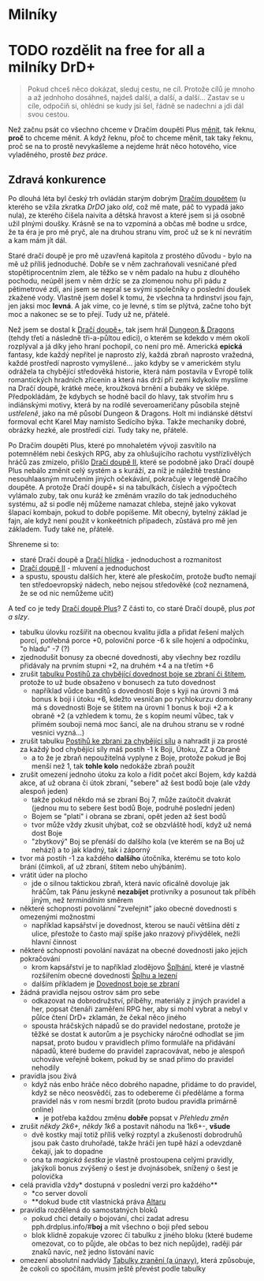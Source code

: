 # Milníky

# TODO rozdělit na free for all a milníky DrD+

> Pokud chceš něco dokázat, sleduj cestu, ne cíl. Protože cílů je mnoho a až jednhoho dosáhneš, najdeš další, a další, a další...
Zastav se u cíle, odpočiň si, ohlédni se kudy jsi šel, řádně se nadechni a jdi dál svou cestou.

Než začnu psát co všechno chceme v Dračím doupěti Plus [měnit](https://trello.com/b/L64FNYj3/drdplusinfo), tak řeknu, **proč** to chceme měnit. A když řeknu, přoč to chceme měnit, tak taky řeknu, proč se na to prostě nevykašleme a nejdeme hrát něco hotového, více vyladěného, prostě *bez práce*.

## Zdravá konkurence
Po dlouhá léta byl český trh ovládán starým dobrým [Dračím doupětem](https://www.altar.cz/drd/) (u kterého se vžila zkratka *DrDO* jako *old*, což mě mate, páč to vypadá jako nula), ze kterého čišela naivita a dětská hravost a které jsem si já osobně užil plnými doušky. Krásně se na to vzpomíná a občas mě bodne u srdce, že ta éra je pro mě pryč, ale na druhou stranu vím, proč už se k ní nevrátím a kam mám jít dál.

Staré dračí doupě je pro mě uzavřená kapitola z prostého důvodu - bylo na mě už příliš jednoduché. Dobře se v něm zachraňovali vesničané před stopětiprocentním zlem, ale těžko se v něm padalo na hubu z dlouhého pochodu, neúpěl jsem v něm držíc se za zlomenou nohu při pádu z pětimetrové zdi, ani jsem se nepral se svými společníky o poslední doušek zkažené vody. Vlastně jsem došel k tomu, že všechna ta hrdinství jsou fajn, jen jaksi moc **levná**. A jak víme, co je levné, s tím se plýtvá, začne toho být moc a nakonec se se to přejí.
Tudy už ne, přátelé.
 
 Než jsem se dostal k [Dračí doupě+](https://www.drdplus.info), tak jsem hrál [Dungeon & Dragons](https://rpg.stackexchange.com/questions/69772/what-are-the-major-differences-between-dd-3-0-and-dd-3-5) (tehdy třetí a následně tři-a-půltou edici), o kterém se kdekdo v mém okolí rozplýval a já díky jeho hraní pochopil, co není pro mě. Americká **epická** fantasy, kde každý nepřítel je naprosto zlý, každá zbraň naprosto vražedná, každé prostředí naprosto vymyšlené... jako kdyby se v americkém stylu odrážela ta chybějící středověká historie, která nám postavila v Evropě tolik romantických hradních zřícenin a která nás drží při zemi kdykoliv myslíme na Dračí doupě, krátké meče, kroužková brnění a bubáky ve sklěpe.
 Předpokládám, že kdybych se hodně bacil do hlavy, tak stvořím hru s indiánskými motivy, která by na rodilé severoameričany působila stejně *ustřeleně*, jako na mě působí Dungeon & Dragons. Holt mi indiánské dětství formoval echt Karel May namísto Sedícího býka.
 Takže mechaniky dobré, obrázky hezké, ale prostředí cizí. Tudy taky ne, přátelé.
 
 Po Dračím doupěti Plus, které po mnohaletém vývoji zasvítilo na potemnělém nebi českých RPG, aby za ohlušujícího rachotu vystřízlivělých hráčů zas zmizelo, přišlo [Dračí doupě II](https://www.dracidoupe2.cz), které se podobně jako Dračí doupě Plus nebálo změnit celý systém a s kuráží, za níž je náležitě trestáno nesouhlaasným mručením jiných očekávání, pokračuje v legendě Dračího doupěte. A protože Dračí doupě+ si na tabulkách, číslech a výpočtech vylámalo zuby, tak onu kuráž ke změnám vrazilo do tak jednoduchého systému, až si podle něj můžeme namazat chleba, stejně jako vykovat šlapací kombajn, pokud to dobře popíšeme.
 Mít obecný, bytelný základ je fajn, ale když není použit v konkeétních případech, zůstává pro mě jen základem. Tudy také ne, přátelé.

Shreneme si to:

- staré Dračí doupě a [Dračí hlídka](https://www.dracihlidka/#top) - jednoduchost a rozmanitost
- [Dračí doupě II](https://www.dracidoupe2.cz) - mluvení a jednoduchost
- a spustu, spoustu dalších her, které ale přeskočím, protože buďto nemají ten středoevropský nádech, nebo nejsou středověké (což neznamená, že se od nic nemůžeme učit)

A teď co je tedy [Dračí doupě Plus](https://www.drdplus.info)? Z části to, co staré Dračí doupě, plus *pot a slzy*.

- tabulku úlovku rozšířit na obecnou kvalitu jídla a přidat řešení malých porcí, potřebná porce +0, poloviční porce -6 k síle hojení a odpočinku, "o hladu" -7 (?)
- zjednodušit bonusy za obecné dovednosti, aby všechny bez rozdílu přidávaly na prvním stupni +2, na druhém +4 a na třetím +6
- zrušit [tabulku Postihů za chybějící dovednost boje se zbraní či štítem](https://pph.drdplus.info/#tabulka_postihu_za_chybejici_dovednost), protože to už bude obsaženo v bonusech za tuto dovednost
    - například vůdce banditů s dovedností Boje s kyji na úrovni 3 má bonus k boji i útoku +6, kdežto vesničan po rychlokurzu domobrany má s dovednosti Boje se štítem na úrovni 1 bonus k boji +2 a k obraně +2 (a vzhledem k tomu, že s kopím neumí vůbec, tak v přímém souboji nemá moc šancí, ale na druhou stranu se v rodné vesnici vyzná...)
- zrušit tabulku [Postihů ke zbrani za chybějící sílu](https://pph.drdplus.info/#tabulka_postihu_ke_zbrani_za_chybejici_silu) a nahradit ji za prosté za každý bod chybějící síly máš postih -1 k Boji, Útoku, ZZ a Obraně
    - a to že je zbraň nepoužitelná vyplyne z Boje, protože pokud je Boj menší než 1, tak **tohle kolo** nedokáže zbraň použít
- zrušit omezení jednoho útoku za kolo a řídit počet akcí Bojem, kdy každá akce, ať už obrana či útok zbraní, "sebere" až šest bodů boje (ale vždy alespoň jeden)
    - takže pokud někdo má se zbraní Boj 7, může zaútočit dvakrát (jednou mu to sebere šest bodů Boje, podruhé poslední jeden)
    - Bojem se "platí" i obrana se zbraní, opět jeden až šest bodů
    - tvor může vždy zkusit uhýbat, což se obzvláště hodí, když už nemá dost Boje
    - "zbytkový" Boj se přenáší do dalšího kola (ve kterém se na Boj už nehází) a to jak kladný, tak i záporný
- tvor má postih -1 za každého **dalšího** útočníka, kterému se toto kolo brání (čímkoli, ať už zbraní, štítem nebo uhýbáním).
- vrátit úder na plocho
    - jde o silnou taktickou zbraň, která navíc oficálně dovoluje jak hráčům, tak Pánu jeskyně **nezabíjet** protivníky a posunout tak příběh jiným, než *terminálním* směrem
- některé schopnosti povolánní "zveřejnit" jako obecné dovednosti s omezenými možnostmi
    - například kapsářství je dovednost, kterou se naučí většina dětí z ulice, přestože to často mají spíše jako nrazový přivýdělek, nežli hlavní činnost
- některé schopnosti povolání navázat na obecné dovednosti jako jejich pokračování
    - krom kapsářství je to například zlodějovo [Šplhání](https://zlodej.drdplus.info/#splhani), které je vlastně rozšířením obecné dovednosti [Šplhu a lezení](https://pph.drdplus.info/#splh_a_lezeni)
    - dalším příkladem je [Dovednost boje se zbraní](https://pph.drdplus.info/#boj_se_zbrani)
- žádná pravidla nejsou ostrov sám pro sebe
    - odkazovat na dobrodružství, příběhy, materiály z jiných pravidel a her, popsat čtenáři zaměření RPG her, aby si mohl vybrat a nebyl v půlce čtení DrD+ zklamán, že čekal něco jiného
    - spousta hráčských nápadů se do pravidel nedostane, protože je těžké se dostat k autorům a je psychicky náročné odhodlat se jim napsat, proto budou v pravidlech přímo formuláře na přidávání nápadů, které budeme do pravidel zapracovávat, nebo je alespoň uchováve veřejně bokem, pokud by se snad přímo do pravidel nehodily 
- pravidla jsou živá
    - když nás enbo hráče něco dobrého napadne, přidáme to do pravidel, když se něco neosvědčí, zas to odebereme či předěláme a forma pravidel nás v rom nesmí brzdit (proto budou pravidla primárně online)
        - je potřeba každou změnu **dobře** popsat v *Přehledu změn*
- zrušit *někdy 2k6+, někdy 1k6* a postavit náhodu na 1k6+-, **všude**
    - dvě kostky mají totiž příliš velký rozptyl a zkušenosti dobrodruhů jsou pak často druhořadé, takže hráči jen tupě hází a odevzdaně čekají, jak to dopadne
    - ona ta *magická šestka* je vlastně prostoupena celými pravidly, jakýkoli bonus zvýšený o šest je dvojnásobek, snížený o šest je polovička 
- celá pravidla vždy* dostupná v poslední verzi pro každého**
    - *co server dovolí
    - **dokud bude ctít vlastnická práva [Altaru](https://www.altar.cz)
 - pravidla rozdělená do samostatných bloků
    - pokud chci detaily o bojování, chci zadat adresu pph.drdplus.info/#**boj** a mít všechno o boji před sebou
    - blok klidně zopakuje vzorec či tabulku z jiného bloku (které budeme omezovat, co to půjde, ale občas to bez nich nepůjde), raději pár znaků navíc, než jedno listování navíc
- omezení absolutní nadvlády [Tabulky zranění (a únavy)](https://pph.drdplus.info/#tabulka_zraneni), která způsobuje, že cokoli co spočítám, musím ještě převést podle tabulky